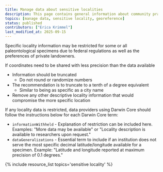 ```yaml
---
title: Manage data about sensitive localities
description: This page contains general information about community practices for managing data about sensitive localities, and also aggregates links to additional resources with more specific information.
topics: [manage data, sensitive locality, georeference]
status: published
contributors: ["Erica Krimmel"]
last_modified_at: 2025-09-15
---
```

Specific locality information may be restricted for some or all paleontological specimens due to federal regulations as well as the preferences of private landowners. 

If coordinates need to be shared with less precision than the data available
- Information should be truncated
    - Do not round or randomize numbers
- The recommendation is to truncate to a tenth of a degree equivalent 
    - Similar to being as specific as a city name
- Remove any other descriptive locality information that would compromise the more specific location

If any locality data is restricted, data providers using Darwin Core should follow the instructions below for each Darwin Core term:
- `informationWithheld` - Explanation of restriction can be included here. Examples: "More data may be available" or "Locality description is available to researchers upon request."
- `dataGeneralizations` - Essential term to include if an institution does not serve the most specific decimal latitude/longitude available for a specimen. Example: "Latitude and longitude reported at maximum precision of 0.1 degrees."

{% include resource_list topics='sensitive locality' %}
